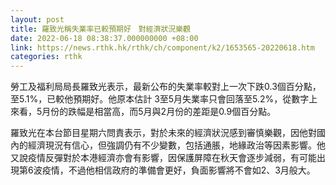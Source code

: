 ```yaml
---
layout: post
title: 羅致光稱失業率已較預期好　對經濟狀況樂觀
date: 2022-06-18 08:38:37.000000000 +08:00
link: https://news.rthk.hk/rthk/ch/component/k2/1653565-20220618.htm
categories: rthk
---
```


勞工及福利局局長羅致光表示，最新公布的失業率較對上一次下跌0.3個百分點，至5.1%，已較他預期好。他原本估計 3至5月失業率只會回落至5.2%，從數字上來看，5月份的跌幅是相當高，而5月與2月份的差距是0.9個百分點。

羅致光在本台節目星期六問責表示，對於未來的經濟狀況感到審慎樂觀，因他對國內的經濟現況有信心，但強調仍有不少變數，包括通脹，地緣政治等因素影響。他又說疫情反彈對於本港經濟亦會有影響，因保護屏障在秋天會逐步減弱，有可能出現第6波疫情，不過他相信政府的準備會更好，負面影響將不會如2、3月般大。
